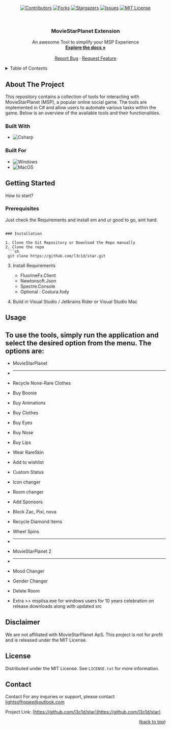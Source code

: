 <a name="readme-top"></a>




<!-- PROJECT SHIELDS -->

<div align="center">

  [![Contributors][contributors-shield]][contributors-url]
  [![Forks][forks-shield]][forks-url]
  [![Stargazers][stars-shield]][stars-url]
  [![Issues][issues-shield]][issues-url]
  [![MIT License][license-shield]][license-url]

</div>

[contributors-shield]: https://img.shields.io/github/contributors/l3c1d/star.svg?style=flat-square
[forks-shield]: https://img.shields.io/github/forks/l3c1d/star.svg?style=flat-square
[stars-shield]: https://img.shields.io/github/stars/l3c1d/star.svg?style=flat-square
[issues-shield]: https://img.shields.io/github/issues/l3c1d/star.svg?style=flat-square
[license-shield]: https://img.shields.io/github/license/l3c1d/star.svg?style=flat-square

[contributors-url]: https://github.com/l3c1d/star/graphs/contributors
[forks-url]: https://github.com/l3c1d/star/network/members
[stars-url]: https://github.com/l3c1d/star/stargazers
[issues-url]: https://github.com/l3c1d/star/issues
[license-url]: https://github.com/l3c1d/star/blob/main/LICENSE.txt





<!-- PROJECT LOGO -->
<br />
<div align="center">
  <a href="https://github.com/l3c1d/star">
  </a>

  <h3 align="center">MovieStarPlanet Extension</h3>

  <p align="center">
    An awesome Tool to simplify your MSP Experience
    <br />
    <a href="https://github.com/l3c1d/star/tree/main/msptool"><strong>Explore the docs »</strong></a>
    <br />
    <br />
    <a href="https://github.com/l3c1d/star/issues/new?labels=bug">Report Bug</a>
    ·
    <a href="https://github.com/l3c1d/star/issues/new?labels=enhancement">Request Feature</a>
  </p>
</div>


<!-- TABLE OF CONTENTS -->
<details>
  <summary>Table of Contents</summary>
  <ol>
    <li>
      <a href="#about-the-project">About The Tool</a>
      <ul>
        <li><a href="#built-with">Built With</a></li>
      </ul>
    </li>
    <li>
      <a href="#getting-started">Getting Started</a>
      <ul>
        <li><a href="#prerequisites">Prerequisites</a></li>
        <li><a href="#installation">Installation</a></li>
      </ul>
    </li>
    <li><a href="#usage">Usage</a></li>
    <li><a href="#license">License</a></li>
    <li><a href="#contact">Contact</a></li>
  </ol>
</details>



<!-- ABOUT THE PROJECT -->
## About The Project

This repository contains a collection of tools for interacting with MovieStarPlanet (MSP), a popular online social game. The tools are implemented in C# and allow users to automate various tasks within the game. Below is an overview of the available tools and their functionalities.


### Built With


* ![Csharp][star-csharpurl]

### Built For
* ![Windows][star-windowsurl]
* ![MacOS][star-macosurl]


<!-- GETTING STARTED -->
## Getting Started

How to start?

### Prerequisites

Just check the Requirements and install em and ur good to go, aint hard.
  ```

### Installation

1. Clone the Git Repository or Download the Repo manually
2. Clone the repo
   ```sh
   git clone https://github.com/l3c1d/star.git
   ```
3. Install Requirements
   * FluorineFx.Client
   * Newtonsoft.Json
   * Spectre.Console
   * Optional : Costura.fody
     
4. Build in Visual Studio / Jetbrains Rider or Visual Studio Mac


## Usage

To use the tools, simply run the application and select the desired option from the menu. The options are:
 -----------------
* MovieStarPlanet 
* -----------------
* Recycle None-Rare Clothes
* Buy Boonie
* Buy Animations
* Buy Clothes
* Buy Eyes
* Buy Nose
* Buy Lips
* Wear RareSkin
* Add to wishlist
* Custom Status
* Icon changer
* Room changer
* Add Sponsors
* Block Zac, Pixi, nova
* Recycle Diamond Items
* Wheel Spins
* -----------------
* MovieStarPlanet 2 
*  -----------------
* Mood Changer
* Gender Changer
* Delete Room

* Extra >> msplisa.exe for windows users for 10 years celebration on release downloads along with updated src


## Disclaimer

We are not affiliated with MovieStarPlanet ApS. This project is not for profit and is released under the MIT License.



## License

Distributed under the MIT License. See `LICENSE.txt` for more information.


<!-- CONTACT -->
## Contact

Contact For any inquiries or support, please contact lightsofhopee@outlook.com

Project Link: [https://github.com/l3c1d/star](https://github.com/l3c1d/star)


<p align="right">(<a href="#readme-top">back to top</a>)</p>



<!-- MARKDOWN LINKS & IMAGES -->
[contributors-shield]: https://img.shields.io/github/contributors/othneildrew/Best-README-Template.svg?style=for-the-badge
[contributors-url]: https://github.com/l3c1d/star/graphs/contributors
[forks-shield]: https://img.shields.io/github/forks/othneildrew/Best-README-Template.svg?style=for-the-badge
[forks-url]: https://github.com/l3c1d/star/network/members
[stars-shield]: https://img.shields.io/github/stars/othneildrew/Best-README-Template.svg?style=for-the-badge
[star-csharp]: https://img.shields.io/badge/C%23-239120?style=for-the-badge&logo=c-sharp&logoColor=white
[star-csharpurl]: https://img.shields.io/badge/C%23-239120?style=for-the-badge&logo=c-sharp&logoColor=white

[star-windows]: https://img.shields.io/badge/Windows-0078D6?style=for-the-badge&logo=windows&logoColor=white
[star-windowsurl]: https://img.shields.io/badge/Windows-0078D6?style=for-the-badge&logo=windows&logoColor=white

[star-macos]: https://img.shields.io/badge/MacOS--9cf?logo=Apple&style=social
[star-macosurl]: https://img.shields.io/badge/MacOS--9cf?logo=Apple&style=social

[star-linux]: https://img.shields.io/badge/Linux-FCC624?style=for-the-badge&logo=linux&logoColor=black
[star-linuxurl]: https://img.shields.io/badge/Linux-FCC624?style=for-the-badge&logo=linux&logoColor=black

[stars-swift]: https://i.imgur.com/9NFfY9z.png
[stars-url]: https://github.com/l3c1d/star/stargazers
[issues-shield]: https://img.shields.io/github/issues/othneildrew/Best-README-Template.svg?style=for-the-badge
[issues-url]: https://github.com/l3c1d/star/issues
[license-shield]: https://img.shields.io/github/license/othneildrew/Best-README-Template.svg?style=for-the-badge
[license-url]: https://github.com/l3c1d/star/blob/master/LICENSE.txt
[linkedin-shield]: https://img.shields.io/badge/-LinkedIn-black.svg?style=for-the-badge&logo=linkedin&colorB=555
[product-screenshot]: images/screenshot.png
[Next.js]: https://img.shields.io/badge/next.js-000000?style=for-the-badge&logo=nextdotjs&logoColor=white
[Next-url]: https://nextjs.org/
[React.js]: https://img.shields.io/badge/React-20232A?style=for-the-badge&logo=react&logoColor=61DAFB
[React-url]: https://reactjs.org/
[Vue.js]: https://img.shields.io/badge/Vue.js-35495E?style=for-the-badge&logo=vuedotjs&logoColor=4FC08D
[Vue-url]: https://vuejs.org/
[Angular.io]: https://img.shields.io/badge/Angular-DD0031?style=for-the-badge&logo=angular&logoColor=white
[Angular-url]: https://angular.io/
[Svelte.dev]: https://img.shields.io/badge/Svelte-4A4A55?style=for-the-badge&logo=svelte&logoColor=FF3E00
[Svelte-url]: https://svelte.dev/
[Laravel.com]: https://img.shields.io/badge/Laravel-FF2D20?style=for-the-badge&logo=laravel&logoColor=white
[Laravel-url]: https://laravel.com
[Bootstrap.com]: https://img.shields.io/badge/Bootstrap-563D7C?style=for-the-badge&logo=bootstrap&logoColor=white
[Bootstrap-url]: https://getbootstrap.com
[JQuery.com]: https://img.shields.io/badge/jQuery-0769AD?style=for-the-badge&logo=jquery&logoColor=white
[JQuery-url]: https://jquery.com 
